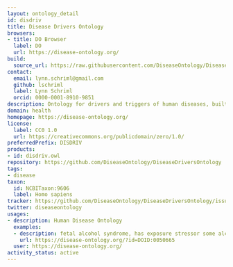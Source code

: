```yaml
---
layout: ontology_detail
id: disdriv
title: Disease Drivers Ontology
browsers:
- title: DO Browser
  label: DO
  url: https://disease-ontology.org/
build:
  source_url: https://raw.githubusercontent.com/DiseaseOntology/DiseaseDriversOntology/refs/heads/main/src/ontology/disdriv.owl
contact:
  email: lynn.schriml@gmail.com
  github: lschriml
  label: Lynn Schriml
  orcid: 0000-0001-8910-9851
description: Ontology for drivers and triggers of human diseases, built to classify ExO ontology exposure stressors. An application ontology. Built in collaboration with EnvO, ExO, ECTO and ChEBI.
domain: health
homepage: https://disease-ontology.org/
license:
  label: CC0 1.0
  url: https://creativecommons.org/publicdomain/zero/1.0/
preferredPrefix: DISDRIV
products:
- id: disdriv.owl
repository: https://github.com/DiseaseOntology/DiseaseDriversOntology
tags:
- disease
taxon:
  id: NCBITaxon:9606
  label: Homo sapiens
tracker: https://github.com/DiseaseOntology/DiseaseDriversOntology/issues
twitter: diseaseontology
usages:
- description: Human Disease Ontology
  examples:
  - description: fetal alcohol syndrome, has exposure stressor some alcohol
    url: https://disease-ontology.org/?id=DOID:0050665
  user: https://disease-ontology.org/
activity_status: active
---
```

